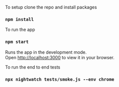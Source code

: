 To setup clone the repo and install packages

### `npm install`

To run the app

### `npm start`

Runs the app in the development mode.\
Open [http://localhost:3000](http://localhost:3000) to view it in your browser.

To run the end to end tests

### `npx nightwatch tests/smoke.js --env chrome`